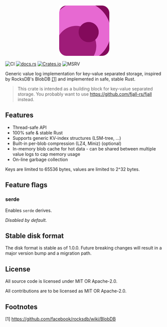 <p align="center">
  <img src="/logo.png" height="160">
</p>
<p align="center>
  (temporary logo)
</p>

[![CI](https://github.com/fjall-rs/value-log/actions/workflows/test.yml/badge.svg)](https://github.com/fjall-rs/value-log/actions/workflows/test.yml)
[![docs.rs](https://img.shields.io/docsrs/value-log?color=green)](https://docs.rs/value-log)
[![Crates.io](https://img.shields.io/crates/v/value-log?color=blue)](https://crates.io/crates/value-log)
![MSRV](https://img.shields.io/badge/MSRV-1.74.0-blue)

Generic value log implementation for key-value separated storage, inspired by RocksDB's BlobDB [[1]](#footnotes) and implemented in safe, stable Rust.

> This crate is intended as a building block for key-value separated storage.
> You probably want to use https://github.com/fjall-rs/fjall instead.

## Features

- Thread-safe API
- 100% safe & stable Rust
- Supports generic KV-index structures (LSM-tree, ...)
- Built-in per-blob compression (LZ4, Miniz) (optional)
- In-memory blob cache for hot data - can be shared between multiple value logs to cap memory usage
- On-line garbage collection

Keys are limited to 65536 bytes, values are limited to 2^32 bytes.

## Feature flags

### serde

Enables `serde` derives.

*Disabled by default.*

## Stable disk format

The disk format is stable as of 1.0.0. Future breaking changes will result in a major version bump and a migration path.

## License

All source code is licensed under MIT OR Apache-2.0.

All contributions are to be licensed as MIT OR Apache-2.0.

## Footnotes

[1] https://github.com/facebook/rocksdb/wiki/BlobDB
